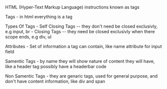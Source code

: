 HTML (Hyper-Text Markup Language) instructions known as tags


Tags
    - in html everything is a tag

Types Of Tags
    - Self Closing Tags
    -- they don't need be closed exclusivly, e.g input, br
    - Closing Tags
    -- they need be closed exclusivly when there scope ends, e.g div, ul

Attributes
    - Set of information a tag can contain, like name attribute for input field

Samentic Tags
    - by name they will show nature of content they will have, like a header tag possibly have a headerbar code

Non Samentic Tags
    - they are genaric tags, used for general purpose, and don't have content information, like div and span
